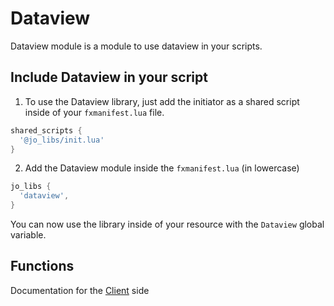 # Dataview

Dataview module is a module to use dataview in your scripts.

## Include Dataview in your script

1. To use the Dataview library, just add the initiator as a shared script inside of your `fxmanifest.lua` file.
```lua
shared_scripts {
  '@jo_libs/init.lua'
}

```
2. Add the Dataview module inside the `fxmanifest.lua` (in lowercase)
```lua
jo_libs {
  'dataview',
}

```
You can now use the library inside of your resource with the `Dataview` global variable.

## Functions

Documentation for the [Client](./client.md) side  